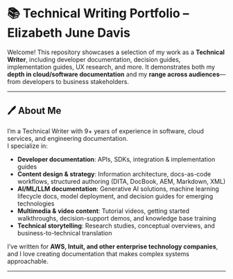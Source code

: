 # 📚 Technical Writing Portfolio – Elizabeth June Davis

Welcome! This repository showcases a selection of my work as a **Technical Writer**, including developer documentation, decision guides, implementation guides, UX research, and more. 
It demonstrates both my **depth in cloud/software documentation** and my **range across audiences**—from developers to business stakeholders.

---

## 🖊️ About Me
I’m a Technical Writer with 9+ years of experience in software, cloud services, and engineering documentation.  
I specialize in:
- **Developer documentation**: APIs, SDKs, integration & implementation guides  
- **Content design & strategy**: Information architecture, docs-as-code workflows, structured authoring (DITA, DocBook, AEM, Markdown, XML)  
- **AI/ML/LLM documentation**: Generative AI solutions, machine learning lifecycle docs, model deployment, and decision guides for emerging technologies  
- **Multimedia & video content**: Tutorial videos, getting started walkthroughs, decision-support demos, and knowledge base training  
- **Technical storytelling**: Research studies, conceptual overviews, and business-to-technical translation  

I’ve written for **AWS, Intuit, and other enterprise technology companies**, and I love creating documentation that makes complex systems approachable.

---

